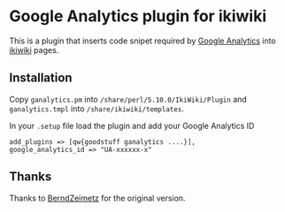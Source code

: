 Google Analytics plugin for ikiwiki
===================================

This is a plugin that inserts code snipet required by [Google
Analytics](http://www.google.com/analytics/) into
[ikiwiki](http://ikiwiki.info/) pages.

Installation
------------

Copy `ganalytics.pm` into `/share/perl/5.10.0/IkiWiki/Plugin` and
`ganalytics.tmpl` into `/share/ikiwiki/templates`.

In your `.setup` file load the plugin and add your Google Analytics ID

    add_plugins => [qw{goodstuff ganalytics ....}],
    google_analytics_id => "UA-xxxxxx-x"

Thanks
------

Thanks to
[BerndZeimetz](http://ikiwiki.info/plugins/contrib/tracking/) for the
original version.

